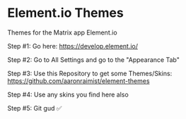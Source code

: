 # Element.io Themes


Themes for the Matrix app Element.io

Step #1: Go here: https://develop.element.io/

Step #2: Go to All Settings and go to the "Appearance Tab"

Step #3: Use this Repository to get some Themes/Skins: https://github.com/aaronraimist/element-themes

Step #4: Use any skins you find here also

Step #5: Git gud ✅
